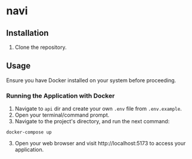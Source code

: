 # navi

## Installation

1. Clone the repository.

## Usage

Ensure you have Docker installed on your system before proceeding.

### Running the Application with Docker

1. Navigate to `api` dir and create your own `.env` file from `.env.example`.
2. Open your terminal/command prompt.
3. Navigate to the project's directory, and run the next command:

```console
docker-compose up
```

3. Open your web browser and visit http://localhost:5173 to access your application.
